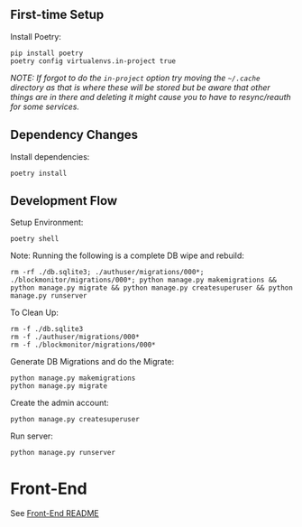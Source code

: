## First-time Setup

Install Poetry:

```shell
pip install poetry
poetry config virtualenvs.in-project true
```

_NOTE: If forgot to do the `in-project` option try moving the `~/.cache` directory as that is where these will be stored
but be aware that other things are in there and deleting it might cause you to have to resync/reauth for some services._

## Dependency Changes

Install dependencies:

```shell
poetry install
```

## Development Flow

Setup Environment:

```shell
poetry shell
```

Note: Running the following is a complete DB wipe and rebuild:

```shell
rm -rf ./db.sqlite3; ./authuser/migrations/000*; ./blockmonitor/migrations/000*; python manage.py makemigrations && python manage.py migrate && python manage.py createsuperuser && python manage.py runserver
```

To Clean Up:

```shell
rm -f ./db.sqlite3
rm -f ./authuser/migrations/000*
rm -f ./blockmonitor/migrations/000*
```

Generate DB Migrations and do the Migrate:

```shell
python manage.py makemigrations
python manage.py migrate
```

Create the admin account:

```shell
python manage.py createsuperuser
```

Run server:

```shell
python manage.py runserver
```

# Front-End

See [Front-End README](frontend/README.md)
